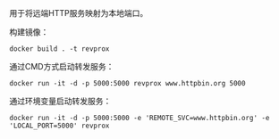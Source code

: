 用于将远端HTTP服务映射为本地端口。


构建镜像：
```
docker build . -t revprox
```

通过CMD方式启动转发服务：
```
docker run -it -d -p 5000:5000 revprox www.httpbin.org 5000
```

通过环境变量启动转发服务：
```
docker run -it -d -p 5000:5000 -e 'REMOTE_SVC=www.httpbin.org' -e 'LOCAL_PORT=5000' revprox
```
